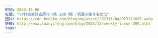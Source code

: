 ```yaml
---
时间: 2023-12-06
标题: "\r科技爱好者周刊（第 280 期）：机器点餐与宅文化"
图片: https://cdn.beekka.com/blogimg/asset/202311/bg2023112005.webp
链接: http://www.ruanyifeng.com/blog/2023/12/weekly-issue-280.html
tags:
---
```




